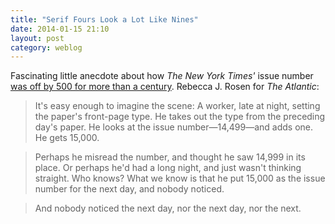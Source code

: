 ```yaml
---
title: "Serif Fours Look a Lot Like Nines"
date: 2014-01-15 21:10
layout: post
category: weblog
---
```

Fascinating little anecdote about how _The New York Times'_ issue number [was off by 500 for more than a century](http://www.theatlantic.com/technology/archive/2014/01/the-em-new-york-times-em-had-a-mistake-on-its-front-page-every-day-for-more-than-a-century/283076/). Rebecca J. Rosen for _The Atlantic_: 

> It's easy enough to imagine the scene: A worker, late at night, setting the paper's front-page type. He takes out the type from the preceding day's paper. He looks at the issue number—14,499—and adds one. He gets 15,000.

> Perhaps he misread the number, and thought he saw 14,999 in its place. Or perhaps he'd had a long night, and just wasn't thinking straight. Who knows? What we know is that he put 15,000 as the issue number for the next day, and nobody noticed.

> And nobody noticed the next day, nor the next day, nor the next.

